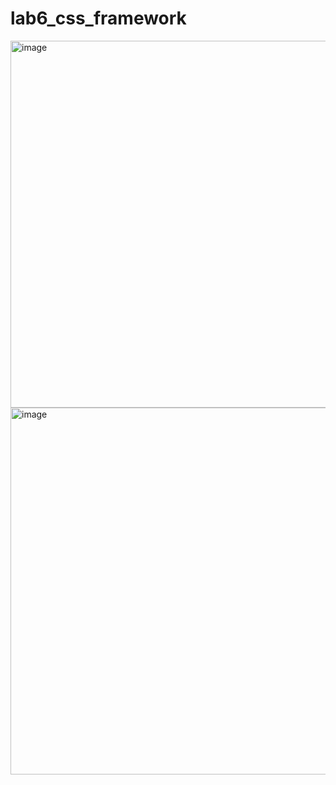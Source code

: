 # lab6_css_framework
<img width="1366" height="587" alt="image" src="https://github.com/user-attachments/assets/6a42ab07-6816-4ce2-a9ef-1766f0712b03" />

<img width="1366" height="587" alt="image" src="https://github.com/user-attachments/assets/66eb0e97-8d19-47b2-8a46-42c30a200045" />
